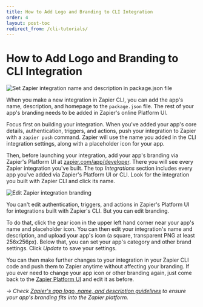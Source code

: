 ```yaml
---
title: How to Add Logo and Branding to CLI Integration
order: 4
layout: post-toc
redirect_from: /cli-tutorials/
---
```


# How to Add Logo and Branding to CLI Integration

![Set Zapier integration name and description in package.json file](https://cdn.zapier.com/storage/photos/5373ba1686dbea3e9d942b56101a5b40.png)

When you make a new integration in Zapier CLI, you can add the app's name, description, and homepage to the `package.json` file. The rest of your app's branding needs to be added in Zapier's online Platform UI.

Focus first on building your integration. When you've added your app's core details, authentication, triggers, and actions, push your integration to Zapier with a `zapier push` command. Zapier will use the name you added in the CLI integration settings, along with a placeholder icon for your app.

Then, before launching your integration, add your app's branding via Zapier's Platform UI at [zapier.com/app/developer](https://zapier.com/app/developer). There you will see every Zapier integration you've built. The top _Integrations_ section includes every app you've added via Zapier's Platform UI or CLI. Look for the integration you built with Zapier CLI and click its name.

![Edit Zapier integration branding](https://cdn.zappy.app/21501f70d3d15a341e6dc7ea90690ee6.png)

You can't edit authentication, triggers, and actions in Zapier's Platform UI for integrations built with Zapier's CLI. But you can edit branding.

To do that, click the gear icon in the upper left hand corner near your app's name and placeholder icon. You can then edit your integration's name and description, and upload your app's icon (a square, transparent PNG at least 256x256px). Below that, you can set your app's category and other brand settings. Click _Update_ to save your settings.

You can then make further changes to your integration in your Zapier CLI code and push them to Zapier anytime without affecting your branding. If you ever need to change your app icon or other branding again, just come back to the [Zapier Platform UI](https://zapier.com/app/developer) and edit it as before.

_→ Check [Zapier's app logo, name, and description guidelines](https://platform.zapier.com/partners/planning-guide#app-logo) to ensure your app's branding fits into the Zapier platform._